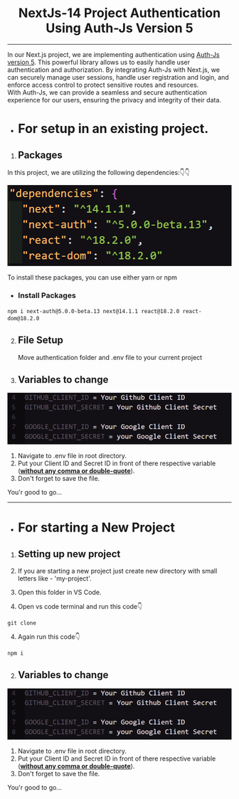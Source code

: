 # <center> NextJs-14 Project Authentication Using Auth-Js Version 5 </center>

---

In our Next.js project, we are implementing authentication using <a href="https://authjs.dev/reference/nextjs">Auth-Js version 5</a>. This powerful library allows us to easily handle user authentication and authorization. By integrating Auth-Js with Next.js, we can securely manage user sessions, handle user registration and login, and enforce access control to protect sensitive routes and resources.</br>
With Auth-Js, we can provide a seamless and secure authentication experience for our users, ensuring the privacy and integrity of their data.

- # For setup in an existing project.

1. ## Packages

In this project, we are utilizing the following dependencies:👇👇

![alt text](image-1.png)

To install these packages, you can use either yarn or npm

- ### Install Packages

```
npm i next-auth@5.0.0-beta.13 next@14.1.1 react@18.2.0 react-dom@18.2.0
```

2. ## File Setup

   Move authentication folder and .env file to your current project

3. ## Variables to change

![alt text](image-2.png)

1. Navigate to .env file in root directory.
2. Put your Client ID and Secret ID in front of there respective variable (<b><u>without any comma or double-quote</u></b>).
3. Don't forget to save the file.

You'r good to go...

---

- # For starting a New Project

1. ## Setting up new project
1. If you are starting a new project just create new directory with small letters like - 'my-project'.

1. Open this folder in VS Code.
1. Open vs code terminal and run this code👇

```
git clone
```

4. Again run this code👇

```
npm i
```

2. ## Variables to change

![alt text](image-2.png)

1. Navigate to .env file in root directory.
2. Put your Client ID and Secret ID in front of there respective variable (<b><u>without any comma or double-quote</u></b>).
3. Don't forget to save the file.

You'r good to go...
